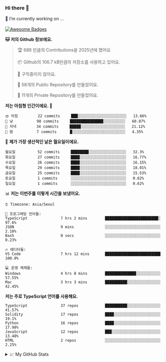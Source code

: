 ### Hi there 👋 
🔭 I’m currently working on ... </br></br>
[![Awesome Badges](https://img.shields.io/badge/Introduce-EN-green.svg)](https://github.com/tlatkdgus1/tlatkdgus1/blob/main/README.md.en)

<!--START_SECTION:waka-->
**🐱 저의 Github 정보에요.** 

> 🏆 688 만큼의 Contributions을 2025년에 했어요
 > 
> 📦 Github의 106.7 kB만큼의 저장소를 사용하고 있어요. 
 > 
> 🚫 구직중이지 않아요.
 > 
> 📜 58개의 Public Repository를 만들었어요. 
 > 
> 🔑 11개의 Private Repository를 만들었어요.  

**저는 아침형 인간이에요. 🐤** 

```text
🌞 아침         22 commits     ███░░░░░░░░░░░░░░░░░░░░░░   13.66% 
🌆 낮　         98 commits     ███████████████░░░░░░░░░░   60.87% 
🌃 저녁         34 commits     █████░░░░░░░░░░░░░░░░░░░░   21.12% 
🌙 밤　         7 commits      █░░░░░░░░░░░░░░░░░░░░░░░░   4.35%

```
📅 **제가 가장 생산적인 날은 월요일이에요.** 

```text
월요일          52 commits     ████████░░░░░░░░░░░░░░░░░   32.3% 
화요일          27 commits     ████░░░░░░░░░░░░░░░░░░░░░   16.77% 
수요일          26 commits     ████░░░░░░░░░░░░░░░░░░░░░   16.15% 
목요일          29 commits     ████░░░░░░░░░░░░░░░░░░░░░   18.01% 
금요일          25 commits     ████░░░░░░░░░░░░░░░░░░░░░   15.53% 
토요일          1 commits      ░░░░░░░░░░░░░░░░░░░░░░░░░   0.62% 
일요일          1 commits      ░░░░░░░░░░░░░░░░░░░░░░░░░   0.62%

```


📊 **저는 이번주를 이렇게 시간을 보냈어요.** 

```text
⌚︎ Timezone: Asia/Seoul

💬 프로그래밍 언어들: 
TypeScript               7 hrs 2 mins        ████████████████████████░   97.6% 
JSON                     9 mins              ░░░░░░░░░░░░░░░░░░░░░░░░░   2.18% 
Bash                     0 secs              ░░░░░░░░░░░░░░░░░░░░░░░░░   0.23%

🔥 에디터들: 
VS Code                  7 hrs 12 mins       █████████████████████████   100.0%

💻 운영 체제들: 
Windows                  4 hrs 8 mins        ██████████████░░░░░░░░░░░   57.55% 
Mac                      3 hrs 3 mins        ██████████░░░░░░░░░░░░░░░   42.45%

```

**저는 주로 TypeScript 언어를 사용해요.** 

```text
TypeScript               37 repos            ██████████░░░░░░░░░░░░░░░   41.57% 
Solidity                 17 repos            ████░░░░░░░░░░░░░░░░░░░░░   19.1% 
Python                   16 repos            ████░░░░░░░░░░░░░░░░░░░░░   17.98% 
JavaScript               12 repos            ███░░░░░░░░░░░░░░░░░░░░░░   13.48% 
HTML                     2 repos             ░░░░░░░░░░░░░░░░░░░░░░░░░   2.25%

```



<!--END_SECTION:waka-->

<details>
<summary>📈 My GitHub Stats</summary>
<p align="center"> <img src="https://github-readme-stats.vercel.app/api?username=tlatkdgus1&show_icons=true" alt="tlatkdgus1" />
</details>
